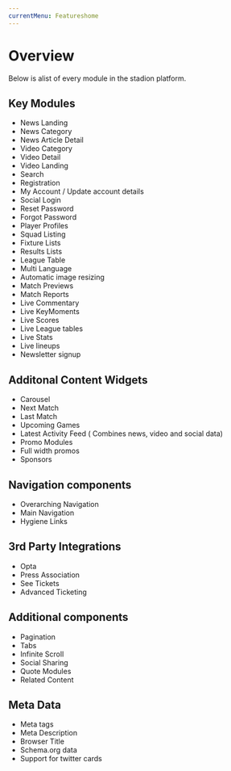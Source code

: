 ```yaml
---
currentMenu: Featureshome
---
```


Overview
============

Below is alist of every module in the stadion platform.

Key Modules
-------------

* News Landing
* News Category
* News Article Detail
* Video Category
* Video Detail
* Video Landing
* Search
* Registration
* My Account / Update account details
* Social Login
* Reset Password
* Forgot Password
* Player Profiles
* Squad Listing
* Fixture Lists
* Results Lists
* League Table
* Multi Language
* Automatic image resizing
* Match Previews
* Match Reports
* Live Commentary
* Live KeyMoments
* Live Scores
* Live League tables
* Live Stats
* Live lineups
* Newsletter signup

Additonal Content Widgets
-------------
* Carousel
* Next Match
* Last Match
* Upcoming Games
* Latest Activity Feed ( Combines news, video and social data)
* Promo Modules
* Full width promos
* Sponsors


Navigation components
-------------
* Overarching Navigation
* Main Navigation
* Hygiene Links

3rd Party Integrations
-------------
* Opta
* Press Association 
* See Tickets
* Advanced Ticketing

Additional components
-------------

* Pagination
* Tabs
* Infinite Scroll
* Social Sharing
* Quote Modules
* Related Content

Meta Data
-------------
* Meta tags
* Meta Description
* Browser Title
* Schema.org data
* Support for twitter cards